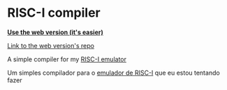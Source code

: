 # RISC-I compiler

**[Use the web version (it's easier)](https://710lucas.github.io/RISC-I-Compiler-web/public/)**

[Link to the web version's repo](https://github.com/710lucas/RISC-I-Compiler-web)

A simple compiler for my [RISC-I emulator](https://github.com/710lucas/RISC-I-emu)

Um simples compilador para o [emulador de RISC-I](https://github.com/710lucas/RISC-I-Emu) que eu estou tentando fazer


